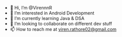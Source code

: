 - 👋 Hi, I’m @VirennnR
- 👀 I’m interested in Android Development
- 🌱 I’m currently learning Java & DSA
- 💞️ I’m looking to collaborate on different dev stuff
- 📫 How to reach me at viren.rathore02@gmail.com

<!---
VSRathore02/VSRathore02 is a ✨ special ✨ repository because its `README.md` (this file) appears on your GitHub profile.
You can click the Preview link to take a look at your changes.
--->
